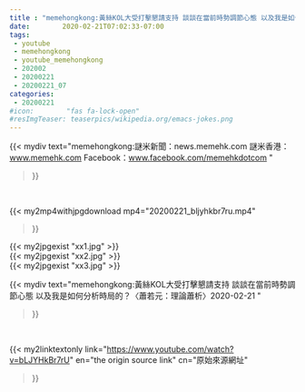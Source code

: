```yaml
---
title : "memehongkong:黃絲KOL大受打擊懇請支持 談談在當前時勢調節心態 以及我是如何分析時局的？〈蕭若元：理論蕭析〉2020-02-21 "
date:        2020-02-21T07:02:33-07:00
tags:
 - youtube
 - memehongkong
 - youtube_memehongkong
 - 202002
 - 20200221
 - 20200221_07
categories:
 - 20200221
#icon:        "fas fa-lock-open"
#resImgTeaser: teaserpics/wikipedia.org/emacs-jokes.png
---
```


{{< mydiv text="memehongkong:謎米新聞：news.memehk.com 謎米香港： www.memehk.com Facebook：www.facebook.com/memehkdotcom "
>}}
<br>


{{< my2mp4withjpgdownload mp4="20200221_bljyhkbr7ru.mp4"
>}}

{{< my2jpgexist "xx1.jpg" >}}<br>
{{< my2jpgexist "xx2.jpg" >}}<br>
{{< my2jpgexist "xx3.jpg" >}}<br>



{{< mydiv text="memehongkong:黃絲KOL大受打擊懇請支持 談談在當前時勢調節心態 以及我是如何分析時局的？〈蕭若元：理論蕭析〉2020-02-21 "
>}}
<br>

{{< my2linktextonly link="https://www.youtube.com/watch?v=bLJYHkBr7rU"
en="the origin source link" cn="原始來源網址"
>}}


<br>

